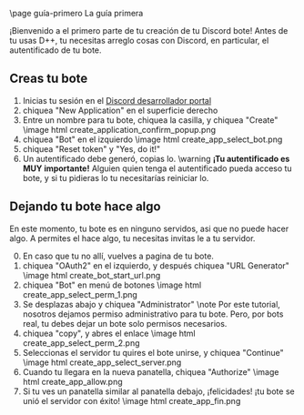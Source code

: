 \page guía-primero La guía primera

¡Bienvenido a el primero parte de tu creación de tu Discord bote! Antes de tu usas D++, tu necesitas arreglo cosas con Discord, en particular, el autentificado de tu bote.

## Creas tu bote

1. Inicias tu sesión en el [Discord desarrollador portal](https://discord.com/developers/applications) 
2. chiquea "New Application" en el superficie derecho
3. Entre un nombre para tu bote, chiquea la casilla, y chiquea "Create"
\image html create_application_confirm_popup.png
4. chiquea "Bot" en el izquierdo
\image html create_app_select_bot.png
5. chiquea "Reset token" y "Yes, do it!"
6. Un autentificado debe generó, copias lo.
\warning **¡Tu autentificado es MUY importante!** Alguien quien tenga el autentificado pueda acceso tu bote, y si tu pidieras lo tu necesitarías reiniciar lo.

## Dejando tu bote hace algo

En este momento, tu bote es en ninguno servidos, asi que no puede hacer algo. A permites el hace algo, tu necesitas invitas le a tu servidor.

0. En caso que tu no allí, vuelves a pagina de tu bote.
1. chiquea "OAuth2" en el izquierdo, y después chiquea "URL Generator"
\image html create_bot_start_url.png
2. chiquea "Bot" en menú de botones
\image html create_app_select_perm_1.png
3. Se desplazas abajo y chiquea "Administrator"
\note Por este tutorial, nosotros dejamos permiso administrativo para tu bote. Pero, por bots real, tu debes dejar un bote solo permisos necesarios.
4. chiquea "copy", y abres el enlace 
\image html create_app_select_perm_2.png
5. Seleccionas el servidor tu quires el bote unirse, y chiquea "Continue"
\image html create_app_select_server.png
6. Cuando tu llegara en la nueva panatella, chiquea "Authorize"
\image html create_app_allow.png
7. Si tu ves un panatella similar al panatella debajo, ¡felicidades! ¡tu bote se unió el servidor con éxito!
\image html create_app_fin.png